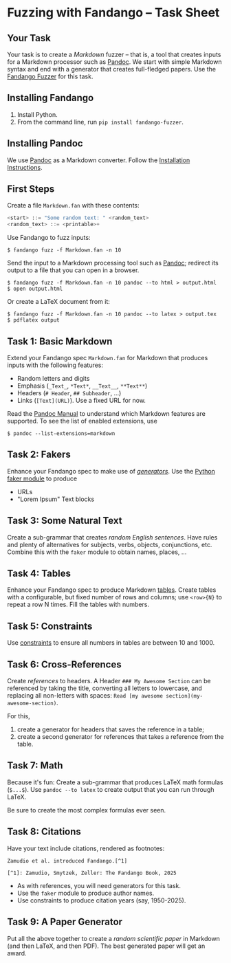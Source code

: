 # Fuzzing with Fandango – Task Sheet

## Your Task

Your task is to create a _Markdown_ fuzzer – that is, a tool that creates inputs for a Markdown processor such as [Pandoc](https://pandoc.org).
We start with simple Markdown syntax and end with a generator that creates full-fledged papers.
Use the [Fandango Fuzzer](https://fandango-fuzzer.github.io) for this task.


## Installing Fandango

1. Install Python.
2. From the command line, run `pip install fandango-fuzzer`.

## Installing Pandoc

We use [Pandoc](https://pandoc.org) as a Markdown converter.
Follow the [Installation Instructions](https://pandoc.org/installing.html).


## First Steps

Create a file `Markdown.fan` with these contents:

```python
<start> ::= "Some random text: " <random_text>
<random_text> ::= <printable>+
```

Use Fandango to fuzz inputs:

```
$ fandango fuzz -f Markdown.fan -n 10
```

Send the input to a Markdown processing tool such as [Pandoc](https://pandoc.org); redirect its output to a file that you can open in a browser.

```
$ fandango fuzz -f Markdown.fan -n 10 pandoc --to html > output.html
$ open output.html
```

Or create a LaTeX document from it:

```
$ fandango fuzz -f Markdown.fan -n 10 pandoc --to latex > output.tex
$ pdflatex output
```


## Task 1: Basic Markdown

Extend your Fandango spec `Markdown.fan` for Markdown that produces inputs with the following features:

* Random letters and digits
* Emphasis (`_Text_`, `*Text*`, `__Text__`, `**Text**`)
* Headers (`# Header`, `## Subheader`, ...)
* Links (`[Text](URL)`). Use a fixed URL for now.

Read the [Pandoc Manual](https://pandoc.org/MANUAL.html#pandocs-markdown) to understand which Markdown features are supported. To see the list of enabled extensions, use

```
$ pandoc --list-extensions=markdown
```

## Task 2: Fakers

Enhance your Fandango spec to make use of [_generators_](https://fandango-fuzzer.github.io/Generators.html). Use the [Python faker module](https://faker.readthedocs.io/en/master/) to produce

* URLs
* "Lorem Ipsum" Text blocks


## Task 3: Some Natural Text

Create a sub-grammar that creates _random English sentences_. Have rules and plenty of alternatives for subjects, verbs, objects, conjunctions, etc.
Combine this with the `faker` module to obtain names, places, ...


## Task 4: Tables

Enhance your Fandango spec to produce Markdown [tables](https://pandoc.org/MANUAL.html#tables). Create tables with a configurable, but fixed number of rows and columns; use `<row>{N}` to repeat a row N times.
Fill the tables with numbers.


## Task 5: Constraints

Use [constraints](https://fandango-fuzzer.github.io/Constraints.html) to ensure all numbers in tables are between 10 and 1000.


## Task 6: Cross-References

Create _references_ to headers. A Header `### My Awesome Section` can be referenced by taking the title, converting all letters to lowercase, and replacing all non-letters with spaces: `Read [my awesome section](my-awesome-section)`.

For this,

1. create a generator for headers that saves the reference in a table; 
2. create a second generator for references that takes a reference from the table.


## Task 7: Math

Because it's fun: Create a sub-grammar that produces LaTeX math formulas (`$...$`). Use `pandoc --to latex` to create output that you can run through LaTeX.

Be sure to create the most complex formulas ever seen.


## Task 8: Citations

Have your text include citations, rendered as footnotes:

```
Zamudio et al. introduced Fandango.[^1]

[^1]: Zamudio, Smytzek, Zeller: The Fandango Book, 2025
```

* As with references, you will need generators for this task.
* Use the `faker` module to produce author names.
* Use constraints to produce citation years (say, 1950-2025).


## Task 9: A Paper Generator

Put all the above together to create a _random scientific paper_ in Markdown (and then LaTeX, and then PDF). The best generated paper will get an award.
